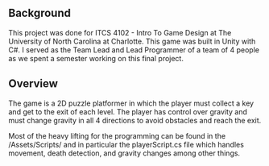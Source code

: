 ## Background

This project was done for ITCS 4102 - Intro To Game Design at The University of North Carolina at Charlotte.
This game was built in Unity with C#. I served as the Team Lead and Lead Programmer of a team of 4 people as we spent a semester working on this final project.

## Overview

The game is a 2D puzzle platformer in which the player must collect a key and get to the exit of each level. The player has control over gravity and must change gravity in all 4 directions to avoid obstacles and reach the exit.

Most of the heavy lifting for the programming can be found in the /Assets/Scripts/ and in particular the playerScript.cs file which handles movement, death detection, and gravity changes among other things.
